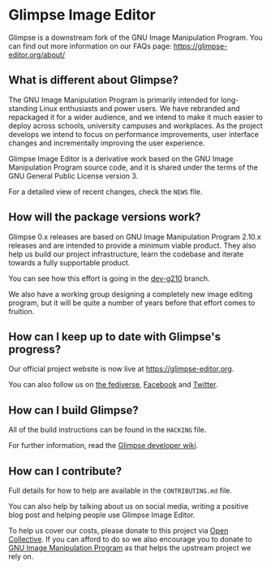 # Glimpse Image Editor

Glimpse is a downstream fork of the GNU Image Manipulation Program. You can find out more information on our FAQs page: https://glimpse-editor.org/about/

## What is different about Glimpse?
The GNU Image Manipulation Program is primarily intended for long-standing Linux enthusiasts and power users. We have rebranded and repackaged it for a wider audience, and we intend to make it much easier to deploy across schools, university campuses and workplaces. As the project develops we intend to focus on performance improvements, user interface changes and incrementally improving the user experience.

Glimpse Image Editor is a derivative work based on the GNU Image Manipulation Program source code, and it is shared under the terms of the GNU General Public License version 3.

For a detailed view of recent changes, check the `NEWS` file.

## How will the package versions work?
Glimpse 0.x releases are based on GNU Image Manipulation Program 2.10.x releases and are intended to provide a minimum viable product. They also help us build our project infrastructure, learn the codebase and iterate towards a fully supportable product.

You can see how this effort is going in the [dev-g210](https://github.com/glimpse-editor/Glimpse/tree/dev-g210) branch.

We also have a working group designing a completely new image editing program, but it will be quite a number of years before that effort comes to fruition.

## How can I keep up to date with Glimpse's progress?
Our official project website is now live at https://glimpse-editor.org.

You can also follow us on [the fediverse](https://mastodon.art/@glimpse), [Facebook](https://www.facebook.com/glimpse.editor) and [Twitter](https://twitter.com/glimpse_editor).

## How can I build Glimpse?
All of the build instructions can be found in the `HACKING` file.

For further information, read the [Glimpse developer wiki](https://wiki.glimpse-editor.org/index.php?title=Building_Glimpse).

## How can I contribute?
Full details for how to help are available in the `CONTRIBUTING.md` file.

You can also help by talking about us on social media, writing a positive blog post and helping people use Glimpse Image Editor.

To help us cover our costs, please donate to this project via [Open Collective](https://opencollective.com/glimpse). If you can afford to do so we also encourage you to donate to [GNU Image Manipulation Program](https://www.gimp.org/donating/) as that helps the upstream project we rely on.
